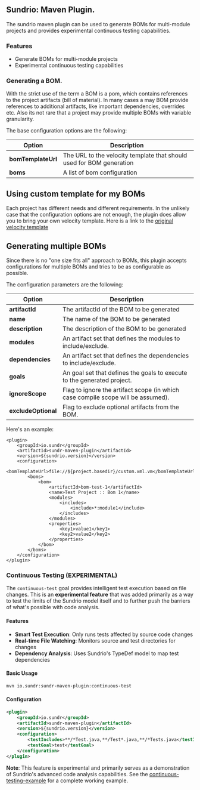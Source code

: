 ## Sundrio: Maven Plugin.

The sundrio maven plugin can be used to generate BOMs for multi-module projects and provides experimental continuous testing capabilities.

### Features
* Generate BOMs for multi-module projects
* Experimental continuous testing capabilities

### Generating a BOM.

With the strict use of the term a BOM is a pom, which contains references to the project artifacts (bill of material).
In many cases a may BOM provide references to additional artifacts, like important dependencies, overrides etc. Also its
not rare that a project may provide multiple BOMs with variable granularity.

The base configuration options are the following:

| Option                | Description                                                                       |
|-----------------------|------------------------------------------------------------------------------------
| **bomTemplateUrl**    | The URL to the velocity template that should used for BOM generation              |
| **boms**              | A list of bom configuration                                                       |


Using custom template for my BOMs
---

Each project has different needs and different requirements. In the unlikely case that the configuration options are not enough,
the plugin does allow you to bring your own velocity template. Here is a link to the [original velocity template](maven-plugin/src/main/resources/templates/bom.xml.vm)

Generating multiple BOMs
---

Since there is no "one size fits all" approach to BOMs, this plugin accepts configurations for multiple BOMs and tries
to be as configurable as possible.

The configuration parameters are the following:

| Option                | Description                                                                       |
|-----------------------|------------------------------------------------------------------------------------
| **artifactId**        |The artifactId of the BOM to be generated                                          |
| **name**              |The name of the BOM to be generated                                                |
| **description**       |The description of the BOM to be generated                                         |
| **modules**           |An artifact set that defines the modules to include/exclude.                       |
| **dependencies**      |An artifact set that defines the dependencies to include/exclude.                  |
| **goals**             |An goal set that defines the goals to execute to the generated project.            |
| **ignoreScope**       |Flag to ignore the artifact scope (in which case compile scope will be assumed).   |
| **excludeOptional**   |Flag to exclude optional artifacts from the BOM.                                   |

Here's an example:

    <plugin>
        <groupId>io.sundr</groupId>
        <artifactId>sundr-maven-plugin</artifactId>
        <version>${sundrio.version}</version>
        <configuration>
            <bomTemplateUrl>file://${project.basedir}/custom.xml.vm</bomTemplateUrl>
            <boms>
                <bom>
                    <artifactId>bom-test-1</artifactId>
                    <name>Test Project :: Bom 1</name>
                    <modules>
                        <includes>
                            <include>*:module1</include>
                        </includes>
                    </modules>
                    <properties>
                        <key1>value1</key1>
                        <key2>value2</key2>
                    </properties>
                </bom>
            </boms>
        </configuration>
    </plugin>

### Continuous Testing (EXPERIMENTAL)

The `continuous-test` goal provides intelligent test execution based on file changes. This is an **experimental feature** that was added primarily as a way to test the limits of the Sundrio model itself and to further push the barriers of what's possible with code analysis.

#### Features

- **Smart Test Execution**: Only runs tests affected by source code changes
- **Real-time File Watching**: Monitors source and test directories for changes
- **Dependency Analysis**: Uses Sundrio's TypeDef model to map test dependencies

#### Basic Usage

```bash
mvn io.sundr:sundr-maven-plugin:continuous-test
```

#### Configuration

```xml
<plugin>
    <groupId>io.sundr</groupId>
    <artifactId>sundr-maven-plugin</artifactId>
    <version>${sundrio.version}</version>
    <configuration>
        <testIncludes>**/*Test.java,**/Test*.java,**/*Tests.java</testIncludes>
        <testGoal>test</testGoal>
    </configuration>
</plugin>
```

**Note**: This feature is experimental and primarily serves as a demonstration of Sundrio's advanced code analysis capabilities. See the [continuous-testing-example](../examples/continuous-testing-example) for a complete working example.
